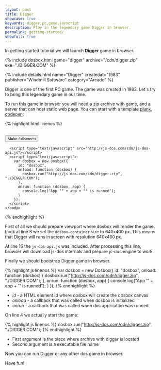 ```yaml
---
layout: post
title: Digger
showcase: true
keywords: digger,pc,game,javscript
description: Play in the legendary game Digger in browser.
permalink: getting-started/
showfull: true
---
```


In getting started tutorial we will launch **Digger** game in browser.

{% include dosbox.html game="digger" archive="/cdn/digger.zip" exe="./DIGGER.COM" %}

<!--more-->

{% include details.html name="Digger" createdat="1983" publisher="Windmill Software" category="Arcade" %}

Digger is one of the first PC game. The game was created in 1983. Let`s try to bring this legendary game in our time.

To run this game in browser you will need a zip archive with game, and a server that can host static web page. You can start with a template [plunk](http://plnkr.co/edit/yoEIKQ?p=preview), [codepen](http://codepen.io/caiiiycuk/pen/rOPXeL):

{% highlight html linenos %}
  <!doctype html>
  <html lang="en-us">
    <head>
      <meta charset="utf-8">
      <meta http-equiv="Content-Type" content="text/html; charset=utf-8">
      <title>js-dos api</title>
      <style type="text/css">
        .dosbox-container { width: 640px; height: 400px; }
      </style>
    </head>
    <body>
      <div id="dosbox"></div>
      <br/>
      <button onclick="dosbox.requestFullScreen();">Make fullscreen</button>
      
      <script type="text/javascript" src="http://js-dos.com/cdn/js-dos-api.js"></script>
      <script type="text/javascript">
        var dosbox = new Dosbox({
          id: "dosbox",
          onload: function (dosbox) {
            dosbox.run("http://js-dos.com/cdn/digger.zip", "./DIGGER.COM");
          },
          onrun: function (dosbox, app) {
            console.log("App '" + app + "' is runned");
          }
        });
      </script>
    </body>
  </html>
{% endhighlight %}

First of all we should prepare viewport where dosbox will render the game. Look at line 8 we set the `dosbox-container` size to 640x400 px. This means that Digger will runs in screen with resolution 640x400 px.

At line 16 the `js-dos-api.js` was included. After processing this line, browser will download js-dos internals and prepare js-dos engine to work.

Finally we should bootstrap Digger game in browser.

{% highlight js linenos %}
  var dosbox = new Dosbox({
    id: "dosbox",
    onload: function (dosbox) {
      dosbox.run("http://js-dos.com/cdn/digger.zip", "./DIGGER.COM");
    },
    onrun: function (dosbox, app) {
      console.log("App '" + app + "' is runned");
    }
  });
{% endhighlight %}

* *id* - a HTML element id where dosbox will create the dosbox canvas
* *onload* - a callback that was called when dosbox is initialized
* *onrun* - a callback that was called when dos application was runned

On line 4 we actually start the game:

{% highlight js linenos %}
  dosbox.run("http://js-dos.com/cdn/digger.zip", "./DIGGER.COM");
{% endhighlight %}

* First argument is the place where archive with digger is located
* Second argument is a executable file name

Now you can run Digger or any other dos game in browser.

Have fun!